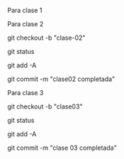 Para clase 1

Para clase 2

git checkout -b "clase-02"

git status

git add -A

git commit -m "clase02 completada"

Para clase 3

git checkout -b "clase03"

git status

git add -A

git commit -m "clase 03 completada"
